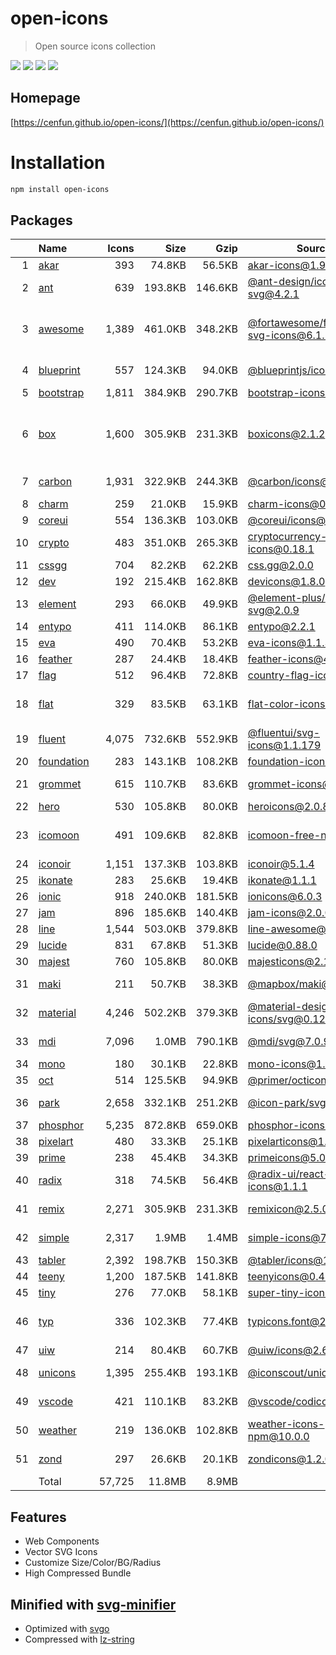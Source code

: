 # open-icons
> Open source icons collection

![](https://img.shields.io/npm/v/open-icons)
![](https://img.shields.io/librariesio/github/cenfun/open-icons)
![](https://img.shields.io/librariesio/dependents/npm/open-icons)
[![](https://badgen.net/npm/dw/open-icons)](https://www.npmjs.com/package/open-icons)

## Homepage
[https://cenfun.github.io/open-icons/](https://cenfun.github.io/open-icons/)

# Installation
```sh
npm install open-icons
```

## Packages
|   |Name|Icons|Size|Gzip|Source|License|
|--:|:---|----:|---:|---:|------|-------|
|  1|[akar](/sources/akar/options.js)|  393|74.8KB|56.5KB|[akar-icons@1.9.20](https://github.com/artcoholic/akar-icons)|MIT    |
|  2|[ant](/sources/ant/options.js)|  639|193.8KB|146.6KB|[@ant-design/icons-svg@4.2.1](https://github.com/ant-design/ant-design-icons)|MIT    |
|  3|[awesome](/sources/awesome/options.js)|1,389|461.0KB|348.2KB|[@fortawesome/free-solid-svg-icons@6.1.2](https://github.com/FortAwesome/Font-Awesome)|(CC-BY-4.0 AND MIT)|
|  4|[blueprint](/sources/blueprint/options.js)|  557|124.3KB|94.0KB|[@blueprintjs/icons@4.4.1](https://github.com/palantir/blueprint)|Apache-2.0|
|  5|[bootstrap](/sources/bootstrap/options.js)|1,811|384.9KB|290.7KB|[bootstrap-icons@1.9.1](https://github.com/twbs/icons)|MIT    |
|  6|[box](/sources/box/options.js)|1,600|305.9KB|231.3KB|[boxicons@2.1.2](https://github.com/atisawd/boxicons)|(CC-BY-4.0 OR OFL-1.1 OR MIT)|
|  7|[carbon](/sources/carbon/options.js)|1,931|322.9KB|244.3KB|[@carbon/icons@11.7.0](https://github.com/carbon-design-system/carbon)|Apache-2.0|
|  8|[charm](/sources/charm/options.js)|  259|21.0KB|15.9KB|[charm-icons@0.17.0](https://github.com/jaynewey/charm-icons)|MIT    |
|  9|[coreui](/sources/coreui/options.js)|  554|136.3KB|103.0KB|[@coreui/icons@2.1.0](https://github.com/coreui/coreui-icons)|MIT    |
| 10|[crypto](/sources/crypto/options.js)|  483|351.0KB|265.3KB|[cryptocurrency-icons@0.18.1](https://github.com/spothq/cryptocurrency-icons)|CC0-1.0|
| 11|[cssgg](/sources/cssgg/options.js)|  704|82.2KB|62.2KB|[css.gg@2.0.0](https://github.com/astrit/css.gg)|MIT    |
| 12|[dev](/sources/dev/options.js)|  192|215.4KB|162.8KB|[devicons@1.8.0](https://github.com/vorillaz/devicons)|MIT    |
| 13|[element](/sources/element/options.js)|  293|66.0KB|49.9KB|[@element-plus/icons-svg@2.0.9](https://github.com/element-plus/element-plus-icons)|MIT    |
| 14|[entypo](/sources/entypo/options.js)|  411|114.0KB|86.1KB|[entypo@2.2.1](https://github.com/hypermodules/entypo)|ISC    |
| 15|[eva](/sources/eva/options.js)|  490|70.4KB|53.2KB|[eva-icons@1.1.3](https://github.com/akveo/eva-icons)|MIT    |
| 16|[feather](/sources/feather/options.js)|  287|24.4KB|18.4KB|[feather-icons@4.29.0](https://github.com/feathericons/feather)|MIT    |
| 17|[flag](/sources/flag/options.js)|  512|96.4KB|72.8KB|[country-flag-icons@1.5.5](https://gitlab.com/catamphetamine/country-flag-icons)|MIT    |
| 18|[flat](/sources/flat/options.js)|  329|83.5KB|63.1KB|[flat-color-icons@1.1.0](https://github.com/icons8/flat-color-icons)|MIT OR Good-Boy|
| 19|[fluent](/sources/fluent/options.js)|4,075|732.6KB|552.9KB|[@fluentui/svg-icons@1.1.179](https://github.com/microsoft/fluentui-system-icons)|MIT    |
| 20|[foundation](/sources/foundation/options.js)|  283|143.1KB|108.2KB|[foundation-icons@1.0.1](https://github.com/zurb/foundation-icon-fonts)|ISC    |
| 21|[grommet](/sources/grommet/options.js)|  615|110.7KB|83.6KB|[grommet-icons@4.7.0](https://github.com/FortAwesome/Font-Awesome)|Apache-2.0|
| 22|[hero](/sources/hero/options.js)|  530|105.8KB|80.0KB|[heroicons@2.0.8](https://github.com/tailwindlabs/heroicons)|MIT    |
| 23|[icomoon](/sources/icomoon/options.js)|  491|109.6KB|82.8KB|[icomoon-free-npm@0.0.0](https://github.com/Keyamoon/IcoMoon-Free)|CC BY 4.0 or GPL|
| 24|[iconoir](/sources/iconoir/options.js)|1,151|137.3KB|103.8KB|[iconoir@5.1.4](https://github.com/lucaburgio/iconoir)|MIT    |
| 25|[ikonate](/sources/ikonate/options.js)|  283|25.6KB|19.4KB|[ikonate@1.1.1](https://github.com/mikolajdobrucki/ikonate)|MIT    |
| 26|[ionic](/sources/ionic/options.js)|  918|240.0KB|181.5KB|[ionicons@6.0.3](https://github.com/ionic-team/ionicons)|MIT    |
| 27|[jam](/sources/jam/options.js)|  896|185.6KB|140.4KB|[jam-icons@2.0.0](https://github.com/michaelampr/jam)|MIT    |
| 28|[line](/sources/line/options.js)|1,544|503.0KB|379.8KB|[line-awesome@1.3.0](https://github.com/icons8/line-awesome)|MIT    |
| 29|[lucide](/sources/lucide/options.js)|  831|67.8KB|51.3KB|[lucide@0.88.0](https://github.com/lucide-icons/lucide)|ISC    |
| 30|[majest](/sources/majest/options.js)|  760|105.8KB|80.0KB|[majesticons@2.1.2](https://github.com/halfmage/majesticons)|MIT    |
| 31|[maki](/sources/maki/options.js)|  211|50.7KB|38.3KB|[@mapbox/maki@8.0.0](https://github.com/mapbox/maki)|CC0-1.0|
| 32|[material](/sources/material/options.js)|4,246|502.2KB|379.3KB|[@material-design-icons/svg@0.12.0](https://github.com/marella/material-design-icons)|Apache-2.0|
| 33|[mdi](/sources/mdi/options.js)|7,096|1.0MB|790.1KB|[@mdi/svg@7.0.96](https://github.com/Templarian/MaterialDesign-SVG)|Apache-2.0|
| 34|[mono](/sources/mono/options.js)|  180|30.1KB|22.8KB|[mono-icons@1.3.1](https://github.com/mono-company/mono-icons)|MIT    |
| 35|[oct](/sources/oct/options.js)|  514|125.5KB|94.9KB|[@primer/octicons@17.4.1](https://github.com/primer/octicons)|MIT    |
| 36|[park](/sources/park/options.js)|2,658|332.1KB|251.2KB|[@icon-park/svg@1.4.2](https://github.com/bytedance/IconPark)|Apache-2.0|
| 37|[phosphor](/sources/phosphor/options.js)|5,235|872.8KB|659.0KB|[phosphor-icons@1.4.2](https://github.com/phosphor-icons/phosphor-icons)|MIT    |
| 38|[pixelart](/sources/pixelart/options.js)|  480|33.3KB|25.1KB|[pixelarticons@1.7.0](https://github.com/halfmage/pixelarticons)|MIT    |
| 39|[prime](/sources/prime/options.js)|  238|45.4KB|34.3KB|[primeicons@5.0.0](https://github.com/primefaces/primeicons)|MIT    |
| 40|[radix](/sources/radix/options.js)|  318|74.5KB|56.4KB|[@radix-ui/react-icons@1.1.1](https://github.com/radix-ui/icons)|MIT    |
| 41|[remix](/sources/remix/options.js)|2,271|305.9KB|231.3KB|[remixicon@2.5.0](https://github.com/Remix-Design/RemixIcon)|Apache 2.0|
| 42|[simple](/sources/simple/options.js)|2,317|1.9MB|1.4MB|[simple-icons@7.8.0](https://github.com/simple-icons/simple-icons)|CC0-1.0|
| 43|[tabler](/sources/tabler/options.js)|2,392|198.7KB|150.3KB|[@tabler/icons@1.90.0](https://github.com/tabler/tabler-icons)|MIT    |
| 44|[teeny](/sources/teeny/options.js)|1,200|187.5KB|141.8KB|[teenyicons@0.4.1](https://github.com/teenyicons/teenyicons)|MIT    |
| 45|[tiny](/sources/tiny/options.js)|  276|77.0KB|58.1KB|[super-tiny-icons@0.4.0](https://github.com/edent/SuperTinyIcons)|MIT    |
| 46|[typ](/sources/typ/options.js)|  336|102.3KB|77.4KB|[typicons.font@2.1.2](https://github.com/stephenhutchings/typicons.font)|(CC-BY-SA and SIL)|
| 47|[uiw](/sources/uiw/options.js)|  214|80.4KB|60.7KB|[@uiw/icons@2.6.7](https://github.com/uiwjs/icons)|MIT    |
| 48|[unicons](/sources/unicons/options.js)|1,395|255.4KB|193.1KB|[@iconscout/unicons@4.0.1](https://github.com/Iconscout/unicons)|Apache-2.0|
| 49|[vscode](/sources/vscode/options.js)|  421|110.1KB|83.2KB|[@vscode/codicons@0.0.32](https://github.com/microsoft/vscode-codicons)|CC-BY-4.0|
| 50|[weather](/sources/weather/options.js)|  219|136.0KB|102.8KB|[weather-icons-npm@10.0.0](https://github.com/erikflowers/weather-icons)|MIT    |
| 51|[zond](/sources/zond/options.js)|  297|26.6KB|20.1KB|[zondicons@1.2.0](https://www.zondicons.com/)|CC-BY-4.0|
|   |Total|57,725|11.8MB|8.9MB|      |       |


## Features
* Web Components
* Vector SVG Icons 
* Customize Size/Color/BG/Radius
* High Compressed Bundle


## Minified with [svg-minifier](https://github.com/cenfun/svg-minifier)
* Optimized with [svgo](https://github.com/svg/svgo)
* Compressed with [lz-string](https://github.com/pieroxy/lz-string)